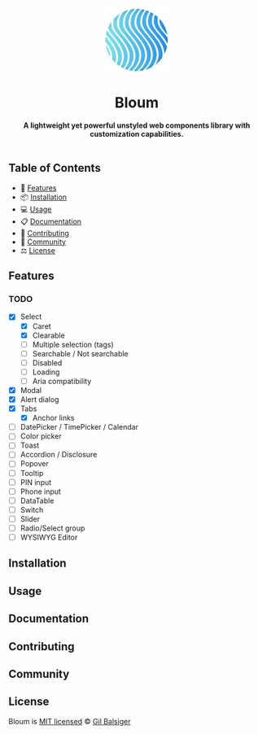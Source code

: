 <div align="center">
    <a href="https://bloum.dev">
        <img src="https://github.com/balsigergil/bloum/blob/main/.github/bloum.png" height="128" alt="logo">
    </a>
    <h1>Bloum</h1>
    <strong>A lightweight yet powerful unstyled web components library with customization capabilities.</strong>
    <br>
    <br>
    <!--<div align="center">
        <img alt="size" src="https://img.shields.io/bundlephobia/minzip/bloum?style=for-the-badge">
        <a aria-label="NPM version" href="https://www.npmjs.com/package/bloum">
            <img alt="version" src="https://img.shields.io/npm/v/bloum.svg?style=for-the-badge">
        </a>
        <a aria-label="License" href="https://github.com/balsigergil/bloum/blob/main/LICENSE">
            <img alt="license" src="https://img.shields.io/npm/l/bloum.svg?style=for-the-badge">
        </a>
        <a aria-label="Build status" href="https://github.com/balsigergil/bloum/blob/main/LICENSE">
            <img alt="build-status" src="https://img.shields.io/github/actions/workflow/status/balsigergil/bloum/build?style=for-the-badge">
        </a>
        <img alt="build-status" src="https://img.shields.io/badge/compliant-blue?style=for-the-badge&label=webcomponents&logo=data%3Aimage%2Fsvg%2Bxml%3Bbase64%2CPHN2ZyB3aWR0aD0iMTYxIiBoZWlnaHQ9IjEzMiIgdmlld0JveD0iMCAwIDE2MSAxMzIiIHhtbG5zPSJodHRwOi8vd3d3LnczLm9yZy8yMDAwL3N2ZyI%2BPGRlZnM%2BPGxpbmVhckdyYWRpZW50IHgxPSIwJSIgeTE9IjUwJSIgeTI9IjUwJSIgaWQ9ImEiPjxzdG9wIHN0b3AtY29sb3I9IiMyQTNCOEYiIG9mZnNldD0iMCUiLz48c3RvcCBzdG9wLWNvbG9yPSIjMjlBQkUyIiBvZmZzZXQ9IjEwMCUiLz48L2xpbmVhckdyYWRpZW50PjxsaW5lYXJHcmFkaWVudCB4MT0iMCUiIHkxPSI1MCUiIHkyPSI1MCUiIGlkPSJiIj48c3RvcCBzdG9wLWNvbG9yPSIjMkEzQjhGIiBvZmZzZXQ9IjAlIi8%2BPHN0b3Agc3RvcC1jb2xvcj0iIzI5QUJFMiIgb2Zmc2V0PSIxMDAlIi8%2BPC9saW5lYXJHcmFkaWVudD48bGluZWFyR3JhZGllbnQgeDE9IjEwMCUiIHkxPSI1MCUiIHgyPSIwJSIgeTI9IjUwJSIgaWQ9ImMiPjxzdG9wIHN0b3AtY29sb3I9IiNCNEQ0NEUiIG9mZnNldD0iMCUiLz48c3RvcCBzdG9wLWNvbG9yPSIjRTdGNzE2IiBvZmZzZXQ9IjEwMCUiLz48L2xpbmVhckdyYWRpZW50PjxsaW5lYXJHcmFkaWVudCB4MT0iMTAwJSIgeTE9IjUwJSIgeDI9IjAlIiB5Mj0iNTAlIiBpZD0iZCI%2BPHN0b3Agc3RvcC1jb2xvcj0iI0I0RDQ0RSIgb2Zmc2V0PSIwJSIvPjxzdG9wIHN0b3AtY29sb3I9IiNFN0Y3MTYiIG9mZnNldD0iMTAwJSIvPjwvbGluZWFyR3JhZGllbnQ%2BPC9kZWZzPjxnIGZpbGw9Im5vbmUiIGZpbGwtcnVsZT0iZXZlbm9kZCI%2BPHBhdGggZmlsbD0iIzE2NkRBNSIgZD0iTTE2MC42IDY1LjlsLTE3LjQgMjkuMy0yNC40LTI5LjcgMjQuNC0yOC45eiIvPjxwYXRoIGZpbGw9IiM4RkRCNjkiIGQ9Ik0xNDEuMyAxMDAuMmwtMjYuNS0zMS43LTE1LjkgMjYuNiAyNC43IDM2LjF6Ii8%2BPHBhdGggZmlsbD0iIzE2NkRBNSIgZD0iTTE0MSAzMS40bC0yNi4yIDMxLjgtMTUuOS0yNi42TDEyMy42Ljl6Ii8%2BPHBhdGggZmlsbD0idXJsKCNhKSIgb3BhY2l0eT0iLjk1IiBkPSJNNjEuMSAzMS40SDE0MUwxMjMuNC45SDc4Ljd6Ii8%2BPHBhdGggZmlsbD0idXJsKCNiKSIgb3BhY2l0eT0iLjk1IiBkPSJNMTE0LjggNjMuM0gxNTlsLTE1LjktMjYuOEg5OC44Ii8%2BPHBhdGggZmlsbD0idXJsKCNjKSIgb3BhY2l0eT0iLjk1IiBkPSJNMTQxLjMgMTAwLjNINjFsMTcuNiAzMC41aDQ1eiIvPjxwYXRoIGZpbGw9IiMwMTAxMDEiIGQ9Ik03OC42IDEzMC44TDQxIDY1LjggNzkuMS44SDM3LjlMLjQgNjUuOGwzNy41IDY1eiIvPjxwYXRoIGZpbGw9InVybCgjZCkiIG9wYWNpdHk9Ii45NSIgZD0iTTExNC44IDY4LjRIMTU5bC0xNS45IDI2LjhIOTguOCIvPjwvZz48L3N2Zz4%3D">
    </div>-->
</div>

## Table of Contents

- 🚀 [Features](#features)
- 📦 [Installation](#installation)
- 💻 [Usage](#usage)
- 📋 [Documentation](#documentation)
- 📝 [Contributing](#contributing)
- 💬 [Community](#community)
- ⚖️ [License](#license)

## Features

### TODO

- [x] Select
    - [x] Caret
    - [x] Clearable
    - [ ] Multiple selection (tags)
    - [ ] Searchable / Not searchable
    - [ ] Disabled
    - [ ] Loading
    - [ ] Aria compatibility
- [x] Modal
- [x] Alert dialog
- [x] Tabs
    - [x] Anchor links
- [ ] DatePicker / TimePicker / Calendar
- [ ] Color picker
- [ ] Toast
- [ ] Accordion / Disclosure
- [ ] Popover
- [ ] Tooltip
- [ ] PIN input
- [ ] Phone input
- [ ] DataTable
- [ ] Switch
- [ ] Slider
- [ ] Radio/Select group
- [ ] WYSIWYG Editor

## Installation

## Usage

## Documentation

## Contributing

## Community

## License

Bloum is [MIT licensed](./LICENSE) &copy; [Gil Balsiger](https://github.com/balsigergil)
